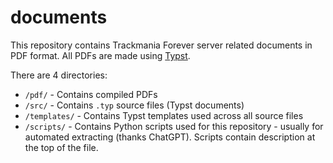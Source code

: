 # documents
This repository contains Trackmania Forever server related documents in PDF format. All PDFs are made using [Typst](https://typst.app/).

There are 4 directories:
- `/pdf/` - Contains compiled PDFs
- `/src/` - Contains `.typ` source files (Typst documents)
- `/templates/` - Contains Typst templates used across all source files
- `/scripts/` - Contains Python scripts used for this repository - usually for automated extracting (thanks ChatGPT). Scripts contain description at the top of the file.
